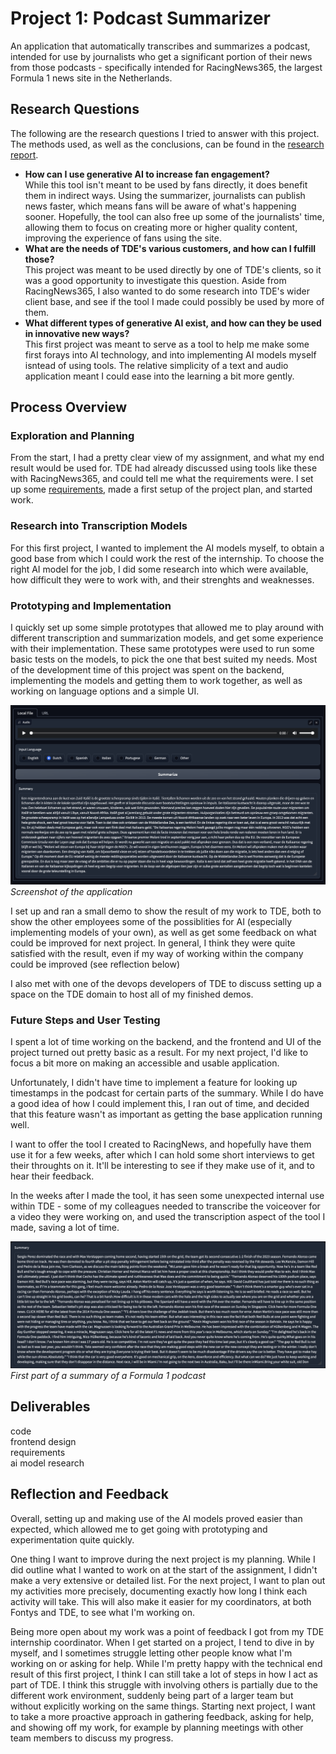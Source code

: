 # Project 1: Podcast Summarizer
An application that automatically transcribes and summarizes a podcast, intended for use by journalists who get a significant portion of their news from those podcasts - specifically intended for RacingNews365, the largest Formula 1 news site in the Netherlands.

## Research Questions
The following are the research questions I tried to answer with this project. The methods used, as well as the conclusions, can be found in the [research report](/Research_Report.md).
- **How can I use generative AI to increase fan engagement?**  
While this tool isn't meant to be used by fans directly, it does benefit them in indirect ways. Using the summarizer, journalists can publish news faster, which means fans will be aware of what's happening sooner. Hopefully, the tool can also free up some of the journalists' time, allowing them to focus on creating more or higher quality content, improving the experience of fans using the site.  
- **What are the needs of TDE's various customers, and how can I fulfill those?**  
This project was meant to be used directly by one of TDE's clients, so it was a good opportunity to investigate this question. Aside from RacingNews365, I also wanted to do some research into TDE's wider client base, and see if the tool I made could possibly be used by more of them.
- **What different types of generative AI exist, and how can they be used in innovative new ways?**  
This first project was meant to serve as a tool to help me make some first forays into AI technology, and into implementing AI models myself isntead of using tools. The relative simplicity of a text and audio application meant I could ease into the learning a bit more gently.

## Process Overview

### Exploration and Planning
From the start, I had a pretty clear view of my assignment, and what my end result would be used for. TDE had already discussed using tools like these with RacingNews365, and could tell me what the requirements were. I set up some [requirements](/Project_1/Requirements.md), made a first setup of the project plan, and started work.

### Research into Transcription Models
For this first project, I wanted to implement the AI models myself, to obtain a good base from which I could work the rest of the internship. To choose the right AI model for the job, I did some research into which were available, how difficult they were to work with, and their strenghts and weaknesses.

### Prototyping and Implementation
I quickly set up some simple prototypes that allowed me to play around with different transcription and summarization models, and get some experience with their implementation. These same prototypes were used to run some basic tests on the models, to pick the one that best suited my needs. Most of the development time of this project was spent on the backend, implementing the models and getting them to work together, as well as working on language options and a simple UI.

![Application Screenshot](Images/Screenshot1.png)  
_Screenshot of the application_

I set up and ran a small demo to show the result of my work to TDE, both to show the other employees some of the possiblities for AI (especially implementing models of your own), as well as get some feedback on what could be improved for next project. In general, I think they were quite satisfied with the result, even if my way of working within the company could be improved (see reflection below)

I also met with one of the devops developers of TDE to discuss setting up a space on the TDE domain to host all of my finished demos.

### Future Steps and User Testing
I spent a lot of time working on the backend, and the frontend and UI of the project turned out pretty basic as a result. For my next project, I'd like to focus a bit more on making an accessible and usable application.

Unfortunately, I didn't have time to implement a feature for looking up timestamps in the podcast for certain parts of the summary. While I do have a good idea of how I could implement this, I ran out of time, and decided that this feature wasn't as important as getting the base application running well.

I want to offer the tool I created to RacingNews, and hopefully have them use it for a few weeks, after which I can hold some short interviews to get their throughts on it. It'll be interesting to see if they make use of it, and to hear their feedback.

In the weeks after I made the tool, it has seen some unexpected internal use within TDE - some of my colleagues needed to transcribe the voiceover for a video they were working on, and used the transcription aspect of the tool I made, saving a lot of time.

![Summary](Images/Screenshot2.png)  
_First part of a summary of a Formula 1 podcast_

## Deliverables
code  
frontend design  
requirements  
ai model research  

## Reflection and Feedback
Overall, setting up and making use of the AI models proved easier than expected, which allowed me to get going with prototyping and experimentation quite quickly. 

One thing I want to improve during the next project is my planning. While I did outline what I wanted to work on at the start of the assignment, I didn't make a very extensive or detailed list. For the next project, I want to plan out my activities more precisely, documenting exactly how long I think each activity will take. This will also make it easier for my coordinators, at both Fontys and TDE, to see what I'm working on.

Being more open about my work was a point of feedback I got from my TDE internship coordinator. When I get started on a project, I tend to dive in by myself, and I sometimes struggle letting other people know what I'm working on or asking for help. While I'm pretty happy with the technical end result of this first project, I think I can still take a lot of steps in how I act as part of TDE.
I think this struggle with involving others is partially due to the different work environment, suddenly being part of a larger team but without explicitly working on the same things. Starting next project, I want to take a more proactive approach in gathering feedback, asking for help, and showing off my work, for example by planning meetings with other team members to discuss my progress.
